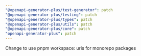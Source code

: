 ```yaml
---
"@openapi-generator-plus/test-generator": patch
"@openapi-generator-plus/testing": patch
"@openapi-generator-plus/types": patch
"@openapi-generator-plus/utils": patch
"@openapi-generator-plus/core": patch
"openapi-generator-plus": patch
---
```


Change to use pnpm workspace: uris for monorepo packages
